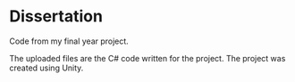 # Dissertation
Code from my final year project.

The uploaded files are the C# code written for the project. The project was created using Unity.
